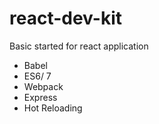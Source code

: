 # react-dev-kit
Basic started for react application

- Babel
- ES6/ 7
- Webpack
- Express
- Hot Reloading
